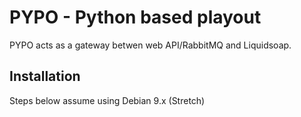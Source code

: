 # PYPO - Python based playout
 
PYPO acts as a gateway betwen web API/RabbitMQ and Liquidsoap.


## Installation

Steps below assume using Debian 9.x (Stretch)

